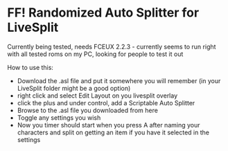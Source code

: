 # FF! Randomized Auto Splitter for LiveSplit
Currently being tested, needs FCEUX 2.2.3 - currently seems to run right with all tested roms on my PC, looking for people to test it out

How to use this:
* Download the .asl file and put it somewhere you will remember (in your LiveSplit folder might be a good option)
* right click and select Edit Layout on you livesplit overlay
* click the plus and under control, add a Scriptable Auto Splitter
* Browse to the .asl file you downloaded from here
* Toggle any settings you wish
* Now you timer should start when you press A after naming your characters and split on getting an item if you have it selected in the settings

